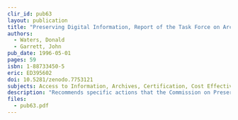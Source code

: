 ```yaml
---
clir_id: pub63
layout: publication
title: "Preserving Digital Information, Report of the Task Force on Archiving of Digital Information"
authors: 
  - Waters, Donald
  - Garrett, John
pub_date: 1996-05-01
pages: 59
isbn: 1-88733450-5
eric: ED395602
doi: 10.5281/zenodo.7753121 
subjects: Access to Information, Archives, Certification, Cost Effectiveness, Cultural Relevance, Data Conversion, Electronic Libraries, Information Networks, Library Collections, Pilot Projects, Preservation, Quality Control
description: "Recommends specific actions that the Commission on Preservation and Access, the Research Libraries Group. Inc. (RLG), and other organizations could undertake to help develop reliable systems for preserving access to digital information. A considerable portion of the report explores the nature of “information objects in the digital landscape.” Proposes creation of a distributed structure for collecting digital information resources, protecting their integrity over the long term and retaining them for future use. Concludes that the significant challenges in preserving digital information are not so much organizational or technological as legal and economic."
files:
  - pub63.pdf
---
```

